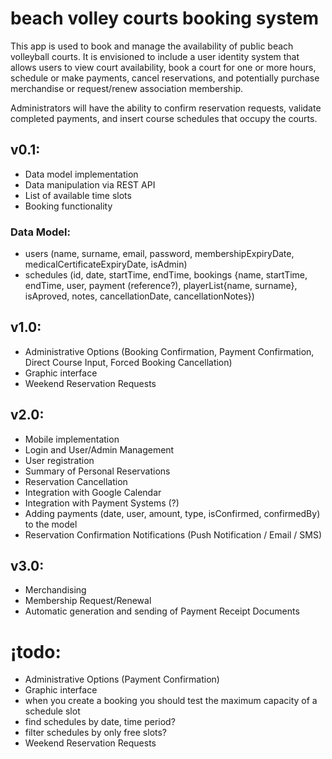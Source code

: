 # beach volley courts booking system

This app is used to book and manage the availability of public beach volleyball courts. It is envisioned to include a user identity system that allows users to view court availability, book a court for one or more hours, schedule or make payments, cancel reservations, and potentially purchase merchandise or request/renew association membership.

Administrators will have the ability to confirm reservation requests, validate completed payments, and insert course schedules that occupy the courts.

## v0.1:
* Data model implementation
* Data manipulation via REST API
* List of available time slots
* Booking functionality

### Data Model:
* users (name, surname, email, password, membershipExpiryDate, medicalCertificateExpiryDate, isAdmin)
* schedules (id, date, startTime, endTime, bookings {name, startTime, endTime, user, payment (reference?), playerList{name, surname}, isAproved, notes, cancellationDate, cancellationNotes})

## v1.0:
* Administrative Options (Booking Confirmation, Payment Confirmation, Direct Course Input, Forced Booking Cancellation)
* Graphic interface
* Weekend Reservation Requests

## v2.0:
* Mobile implementation
* Login and User/Admin Management
* User registration
* Summary of Personal Reservations
* Reservation Cancellation
* Integration with Google Calendar
* Integration with Payment Systems (?)
* Adding payments (date, user, amount, type, isConfirmed, confirmedBy) to the model
* Reservation Confirmation Notifications (Push Notification / Email / SMS)
## v3.0:
* Merchandising
* Membership Request/Renewal
* Automatic generation and sending of Payment Receipt Documents



# ¡todo:
* Administrative Options (Payment Confirmation)
* Graphic interface
* when you create a booking you should test the maximum capacity of a schedule slot
* find schedules by date, time period?
* filter schedules by only free slots?
* Weekend Reservation Requests